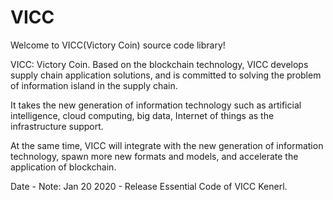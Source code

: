 # VICC

Welcome to VICC(Victory Coin) source code library!

VICC: Victory Coin. Based on the blockchain technology, VICC develops supply chain application solutions, and is committed to solving the problem of information island in the supply chain. 

It takes the new generation of information technology such as artificial intelligence, cloud computing, big data, Internet of things as the infrastructure support. 

At the same time, VICC will integrate with the new generation of information technology, spawn more new formats and models, and accelerate the application of blockchain.

Date - Note: Jan 20 2020 - Release Essential Code of VICC Kenerl.
